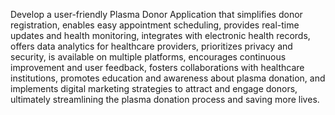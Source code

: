 Develop a user-friendly Plasma Donor Application that simplifies donor registration, enables easy appointment scheduling, provides real-time updates and health monitoring, integrates with electronic health records, offers data analytics for healthcare providers, prioritizes privacy and security, is available on multiple platforms, encourages continuous improvement and user feedback, fosters collaborations with healthcare institutions, promotes education and awareness about plasma donation, and implements digital marketing strategies to attract and engage donors, ultimately streamlining the plasma donation process and saving more lives.